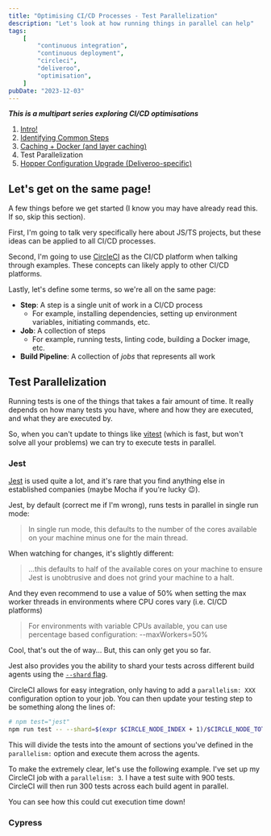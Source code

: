 ```yaml
---
title: "Optimising CI/CD Processes - Test Parallelization"
description: "Let's look at how running things in parallel can help"
tags:
    [
        "continuous integration",
        "continuous deployment",
        "circleci",
        "deliveroo",
        "optimisation",
    ]
pubDate: "2023-12-03"
---
```


**_This is a multipart series exploring CI/CD optimisations_**

1. [Intro!](./optimising-ci-cd-processes.md)
2. [Identifying Common Steps](./optimising-ci-cd-identifying-common-steps.md)
3. [Caching + Docker (and layer caching)](./optimising-ci-cd-caching.md)
4. Test Parallelization
5. [Hopper Configuration Upgrade (Deliveroo-specific)](./optimising-ci-cd-hopper-upgrades.md)

## Let's get on the same page!

A few things before we get started (I know you may have already read this. If so, skip this section).

First, I'm going to talk very specifically here about JS/TS projects, but these ideas can be applied to all CI/CD
processes.

Second, I'm going to use [CircleCI](https://circleci.com/) as the CI/CD platform when talking through examples. These
concepts can likely apply to other CI/CD platforms.

Lastly, let's define some terms, so we're all on the same page:

-   **Step**: A step is a single unit of work in a CI/CD process
    -   For example, installing dependencies, setting up environment variables, initiating commands, etc.
-   **Job**: A collection of steps
    -   For example, running tests, linting code, building a Docker image, etc.
-   **Build Pipeline**: A collection of _jobs_ that represents all work

## Test Parallelization

Running tests is one of the things that takes a fair amount of time. It really depends on how many tests you have, where
and how they are executed, and what they are executed by.

So, when you can't update to things like [vitest](https://vitest.dev/) (which is fast, but won't solve all your problems)
we can try to execute tests in parallel.

### Jest

[Jest](https://jestjs.io/) is used quite a lot, and it's rare that you find anything else in established companies (maybe
Mocha if you're lucky 😉).

Jest, by default (correct me if I'm wrong), runs tests in parallel in single run mode:

> In single run mode, this defaults to the number of the cores available on your machine minus one for the main thread.

When watching for changes, it's slightly different:

> ...this defaults to half of the available cores on your machine to ensure Jest is unobtrusive and does not grind your
> machine to a halt.

And they even recommend to use a value of 50% when setting the max worker threads in environments where CPU cores vary
(i.e. CI/CD platforms)

> For environments with variable CPUs available, you can use percentage based configuration: --maxWorkers=50%

Cool, that's out the of way... But, this can only get you so far.

Jest also provides you the ability to shard your tests across different build agents using the [`--shard` flag](https://jestjs.io/docs/cli#--shard).

CircleCI allows for easy integration, only having to add a `parallelism: XXX` configuration option to your job. You can
then update your testing step to be something along the lines of:

```sh
# npm test="jest"
npm run test -- --shard=$(expr $CIRCLE_NODE_INDEX + 1)/$CIRCLE_NODE_TOTAL
```

This will divide the tests into the amount of sections you've defined in the `parallelism:` option and execute them
across the agents.

To make the extremely clear, let's use the following example. I've set up my CircleCI job with a `parallelism: 3`. I have
a test suite with 900 tests. CircleCI will then run 300 tests across each build agent in parallel.

You can see how this could cut execution time down!

### Cypress
